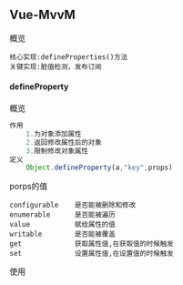 ## Vue-MvvM

概览

```
核心实现:defineProperties()方法
关键实现:脏值检测，发布订阅
```



#### defineProperty

概览

```js
作用
	1.为对象添加属性
    2.返回修改属性后的对象
    3.限制修改对象属性
定义
	Object.defineProperty(a,"key",props)
```

porps的值

```
configurable	是否能被删除和修改
enumerable	 	是否能被遍历
value			赋给属性的值
writable		是否能被覆盖
get				获取属性值,在获取值的时候触发
set				设置属性值,在设置值的时候触发
```

使用

```

```



